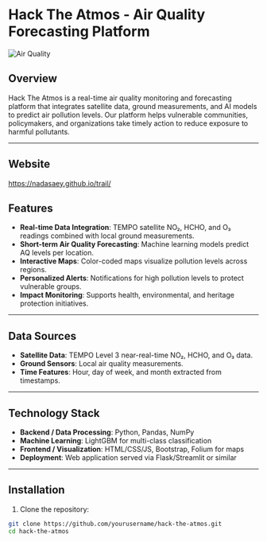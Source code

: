 # Hack The Atmos - Air Quality Forecasting Platform

![Air Quality](images/overview-img.jpg)

## Overview

Hack The Atmos is a real-time air quality monitoring and forecasting platform that integrates satellite data, ground measurements, and AI models to predict air pollution levels. Our platform helps vulnerable communities, policymakers, and organizations take timely action to reduce exposure to harmful pollutants.

---

## Website

https://nadasaey.github.io/trail/

## Features

- **Real-time Data Integration**: TEMPO satellite NO₂, HCHO, and O₃ readings combined with local ground measurements.
- **Short-term Air Quality Forecasting**: Machine learning models predict AQ levels per location.
- **Interactive Maps**: Color-coded maps visualize pollution levels across regions.
- **Personalized Alerts**: Notifications for high pollution levels to protect vulnerable groups.
- **Impact Monitoring**: Supports health, environmental, and heritage protection initiatives.

---

## Data Sources

- **Satellite Data**: TEMPO Level 3 near-real-time NO₂, HCHO, and O₃ data.
- **Ground Sensors**: Local air quality measurements.
- **Time Features**: Hour, day of week, and month extracted from timestamps.

---

## Technology Stack

- **Backend / Data Processing**: Python, Pandas, NumPy
- **Machine Learning**: LightGBM for multi-class classification
- **Frontend / Visualization**: HTML/CSS/JS, Bootstrap, Folium for maps
- **Deployment**: Web application served via Flask/Streamlit or similar

---

## Installation

1. Clone the repository:
```bash
git clone https://github.com/yourusername/hack-the-atmos.git
cd hack-the-atmos

